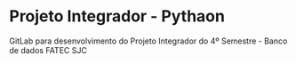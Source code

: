 # Projeto Integrador - Pythaon

GitLab para desenvolvimento do Projeto Integrador do 4º Semestre - Banco de dados FATEC SJC